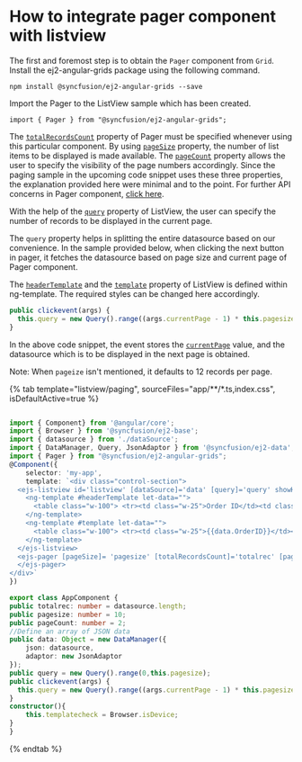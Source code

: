 # How to integrate pager component with listview

The first and foremost step is to obtain the `Pager` component from `Grid`. Install the ej2-angular-grids package using the following command.

```shell
npm install @syncfusion/ej2-angular-grids --save
```

Import the Pager to the ListView sample which has been created.

```shell
import { Pager } from "@syncfusion/ej2-angular-grids";
```

The [`totalRecordsCount`](https://ej2.syncfusion.com/documentation/api/pager/#totalrecordscount) property of Pager must be specified whenever using this particular component. By using [`pageSize`](https://ej2.syncfusion.com/documentation/api/pager/#pagesize) property, the number of list items to be displayed is made available. The [`pageCount`](https://ej2.syncfusion.com/documentation/api/pager/#pagecount) property allows the user to specify the visibility of the page numbers accordingly. Since the paging sample in the upcoming code snippet uses these three properties, the explanation provided here were minimal and to the point. For further API concerns in Pager component, [click here](https://ej2.syncfusion.com/documentation/api/pager/).

With the help of the [`query`](../../api/list-view#query) property of ListView, the user can specify the number of records to be displayed in the current page.

The `query` property helps in splitting the entire datasource based on our convenience. In the sample provided below, when clicking the next button in pager, it fetches the datasource based on page size and current page of Pager component.

The [`headerTemplate`](../../api/list-view#headertemplate) and the [`template`](../../api/list-view#template) property of ListView is defined within ng-template. The required styles can be changed here accordingly.

```typescript
public clickevent(args) {
  this.query = new Query().range((args.currentPage - 1) * this.pagesize, (args.currentPage * this.pagesize));
}
```

In the above code snippet, the event stores the [`currentPage`](https://ej2.syncfusion.com/documentation/api/pager/#currentpage) value, and the datasource which is to be displayed in the next page is obtained.

Note: When `pageize` isn't mentioned, it defaults to 12 records per page.

{% tab template="listview/paging", sourceFiles="app/**/*.ts,index.css", isDefaultActive=true %}

```typescript

import { Component} from '@angular/core';
import { Browser } from '@syncfusion/ej2-base';
import { datasource } from './dataSource';
import { DataManager, Query, JsonAdaptor } from '@syncfusion/ej2-data';
import { Pager } from "@syncfusion/ej2-angular-grids";
@Component({
    selector: 'my-app',
    template: `<div class="control-section">
  <ejs-listview id='listview' [dataSource]='data' [query]='query' showHeader='true' >
    <ng-template #headerTemplate let-data="">
      <table class="w-100"> <tr><td class="w-25">Order ID</td><td class="w-45">Ship       Name</td><td class="w-25">Ship City</td></tr></table>
    </ng-template>
    <ng-template #template let-data="">
      <table class="w-100"> <tr><td class="w-25">{{data.OrderID}}</td><td class="w-45">{{data.ShipName}}</td><td class="w-25" >{{data.ShipCity}}</td></tr></table>
    </ng-template>
  </ejs-listview>
  <ejs-pager [pageSize]= 'pagesize' [totalRecordsCount]='totalrec' [pageCount]='pageCount' (click)='clickevent($event)'>
  </ejs-pager>
</div>`
})

export class AppComponent {
public totalrec: number = datasource.length;
public pagesize: number = 10;
public pageCount: number = 2;
//Define an array of JSON data
public data: Object = new DataManager({
    json: datasource,
    adaptor: new JsonAdaptor
});
public query = new Query().range(0,this.pagesize);
public clickevent(args) {
  this.query = new Query().range((args.currentPage - 1) * this.pagesize, (args.currentPage * this.pagesize));
}
constructor(){
    this.templatecheck = Browser.isDevice;
}
}

```

{% endtab %}
